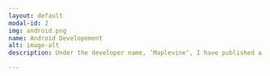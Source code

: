 ```yaml
---
layout: default
modal-id: 2
img: android.png
name: Android Developement
alt: image-alt
description: Under the developer name, ‘Maplevine’, I have published a number of mobile apps onto the Google Play Store over the past few years. With a large portion of them being games, it includes titles such as ‘Rocket Muffin’, ‘Around and Around’, and ‘Lab Nine’. <a href="https://play.google.com/store/apps/developer?id=Maplevine">Click to view Android developer profile</a>.

---
```


